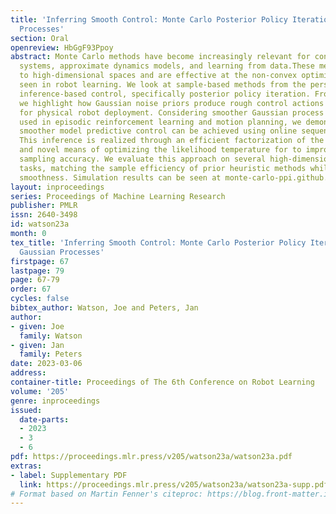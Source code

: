 ```yaml
---
title: 'Inferring Smooth Control: Monte Carlo Posterior Policy Iteration with Gaussian
  Processes'
section: Oral
openreview: HbGgF93Ppoy
abstract: Monte Carlo methods have become increasingly relevant for control of non-differentiable
  systems, approximate dynamics models, and learning from data.These methods scale
  to high-dimensional spaces and are effective at the non-convex optimization often
  seen in robot learning. We look at sample-based methods from the perspective of
  inference-based control, specifically posterior policy iteration. From this perspective,
  we highlight how Gaussian noise priors produce rough control actions that are unsuitable
  for physical robot deployment. Considering smoother Gaussian process priors, as
  used in episodic reinforcement learning and motion planning, we demonstrate how
  smoother model predictive control can be achieved using online sequential inference.
  This inference is realized through an efficient factorization of the action distribution,
  and novel means of optimizing the likelihood temperature for to improve importance
  sampling accuracy. We evaluate this approach on several high-dimensional robot control
  tasks, matching the sample efficiency of prior heuristic methods while also ensuring
  smoothness. Simulation results can be seen at monte-carlo-ppi.github.io.
layout: inproceedings
series: Proceedings of Machine Learning Research
publisher: PMLR
issn: 2640-3498
id: watson23a
month: 0
tex_title: 'Inferring Smooth Control: Monte Carlo Posterior Policy Iteration with
  Gaussian Processes'
firstpage: 67
lastpage: 79
page: 67-79
order: 67
cycles: false
bibtex_author: Watson, Joe and Peters, Jan
author:
- given: Joe
  family: Watson
- given: Jan
  family: Peters
date: 2023-03-06
address:
container-title: Proceedings of The 6th Conference on Robot Learning
volume: '205'
genre: inproceedings
issued:
  date-parts:
  - 2023
  - 3
  - 6
pdf: https://proceedings.mlr.press/v205/watson23a/watson23a.pdf
extras:
- label: Supplementary PDF
  link: https://proceedings.mlr.press/v205/watson23a/watson23a-supp.pdf
# Format based on Martin Fenner's citeproc: https://blog.front-matter.io/posts/citeproc-yaml-for-bibliographies/
---
```

